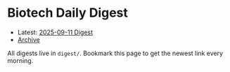 # Biotech Daily Digest

- Latest: [2025-09-11 Digest](digest/2025-09-11.md)
- [Archive](archive.md)

All digests live in `digest/`. Bookmark this page to get the newest link every morning.
